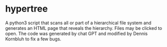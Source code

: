 # hypertree
A python3 script that scans all or part of a hierarchical file system and generates an HTML page that reveals the hierarchy. Files may be clicked to open. The code was generated by chat GPT and modified by Dennis Kornbluh to fix a few bugs.
